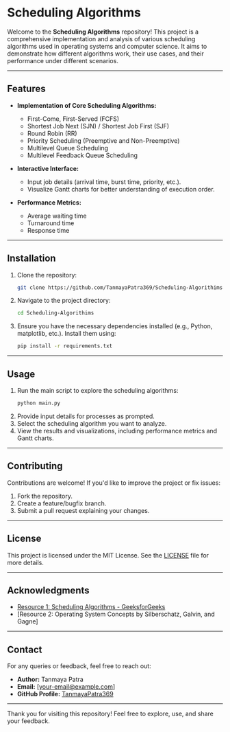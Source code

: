 # Scheduling Algorithms

Welcome to the **Scheduling Algorithms** repository! This project is a comprehensive implementation and analysis of various scheduling algorithms used in operating systems and computer science. It aims to demonstrate how different algorithms work, their use cases, and their performance under different scenarios.

---

## Features
- **Implementation of Core Scheduling Algorithms:**
  - First-Come, First-Served (FCFS)
  - Shortest Job Next (SJN) / Shortest Job First (SJF)
  - Round Robin (RR)
  - Priority Scheduling (Preemptive and Non-Preemptive)
  - Multilevel Queue Scheduling
  - Multilevel Feedback Queue Scheduling

- **Interactive Interface:**
  - Input job details (arrival time, burst time, priority, etc.).
  - Visualize Gantt charts for better understanding of execution order.

- **Performance Metrics:**
  - Average waiting time
  - Turnaround time
  - Response time

---

## Installation
1. Clone the repository:
   ```bash
   git clone https://github.com/TanmayaPatra369/Scheduling-Algorithims.git
   ```
2. Navigate to the project directory:
   ```bash
   cd Scheduling-Algorithims
   ```
3. Ensure you have the necessary dependencies installed (e.g., Python, matplotlib, etc.). Install them using:
   ```bash
   pip install -r requirements.txt
   ```

---

## Usage
1. Run the main script to explore the scheduling algorithms:
   ```bash
   python main.py
   ```
2. Provide input details for processes as prompted.
3. Select the scheduling algorithm you want to analyze.
4. View the results and visualizations, including performance metrics and Gantt charts.

---

## Contributing
Contributions are welcome! If you'd like to improve the project or fix issues:
1. Fork the repository.
2. Create a feature/bugfix branch.
3. Submit a pull request explaining your changes.

---

## License
This project is licensed under the MIT License. See the [LICENSE](LICENSE) file for more details.

---

## Acknowledgments
- [Resource 1: Scheduling Algorithms - GeeksforGeeks](https://www.geeksforgeeks.org/scheduling-algorithms/)
- [Resource 2: Operating System Concepts by Silberschatz, Galvin, and Gagne]

---

## Contact
For any queries or feedback, feel free to reach out:
- **Author:** Tanmaya Patra
- **Email:** [your-email@example.com]
- **GitHub Profile:** [TanmayaPatra369](https://github.com/TanmayaPatra369)

---

Thank you for visiting this repository! Feel free to explore, use, and share your feedback.

